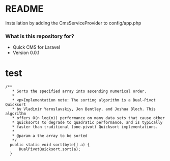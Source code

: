 # README #

Installation by adding the CmsServiceProvider to config/app.php

### What is this repository for? ###

* Quick CMS for Laravel
* Version 0.0.1

# test #

    /**
       * Sorts the specified array into ascending numerical order.
       *
       * <p>Implementation note: The sorting algorithm is a Dual-Pivot Quicksort
       * by Vladimir Yaroslavskiy, Jon Bentley, and Joshua Bloch. This algorithm
       * offers O(n log(n)) performance on many data sets that cause other
       * quicksorts to degrade to quadratic performance, and is typically
       * faster than traditional (one-pivot) Quicksort implementations.
       *
       * @param a the array to be sorted
       */
      public static void sort(byte[] a) {
          DualPivotQuicksort.sort(a);
      }